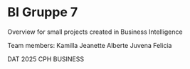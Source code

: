 # BI Gruppe 7

Overview for small projects created in Business Intelligence

Team members: Kamilla Jeanette Alberte Juvena Felicia

DAT 2025 CPH BUSINESS
